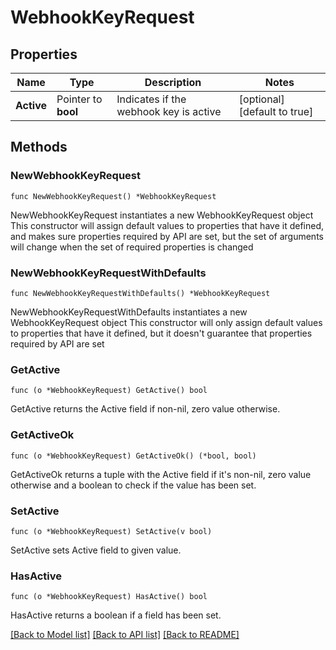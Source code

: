 # WebhookKeyRequest

## Properties

Name | Type | Description | Notes
------------ | ------------- | ------------- | -------------
**Active** | Pointer to **bool** | Indicates if the webhook key is active | [optional] [default to true]

## Methods

### NewWebhookKeyRequest

`func NewWebhookKeyRequest() *WebhookKeyRequest`

NewWebhookKeyRequest instantiates a new WebhookKeyRequest object
This constructor will assign default values to properties that have it defined,
and makes sure properties required by API are set, but the set of arguments
will change when the set of required properties is changed

### NewWebhookKeyRequestWithDefaults

`func NewWebhookKeyRequestWithDefaults() *WebhookKeyRequest`

NewWebhookKeyRequestWithDefaults instantiates a new WebhookKeyRequest object
This constructor will only assign default values to properties that have it defined,
but it doesn't guarantee that properties required by API are set

### GetActive

`func (o *WebhookKeyRequest) GetActive() bool`

GetActive returns the Active field if non-nil, zero value otherwise.

### GetActiveOk

`func (o *WebhookKeyRequest) GetActiveOk() (*bool, bool)`

GetActiveOk returns a tuple with the Active field if it's non-nil, zero value otherwise
and a boolean to check if the value has been set.

### SetActive

`func (o *WebhookKeyRequest) SetActive(v bool)`

SetActive sets Active field to given value.

### HasActive

`func (o *WebhookKeyRequest) HasActive() bool`

HasActive returns a boolean if a field has been set.


[[Back to Model list]](../README.md#documentation-for-models) [[Back to API list]](../README.md#documentation-for-api-endpoints) [[Back to README]](../README.md)


